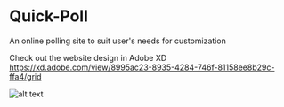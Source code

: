 # Quick-Poll
An online polling site to suit user's needs for customization

Check out the website design in Adobe XD
https://xd.adobe.com/view/8995ac23-8935-4284-746f-81158ee8b29c-ffa4/grid

![alt text](https://github.com/vibinjoby/Quick-Poll/blob/master/Quick_Poll.png?raw=true)
